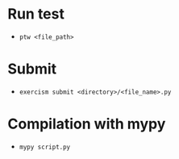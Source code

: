 # Run test
- `ptw <file_path>`
 
# Submit
- `exercism submit <directory>/<file_name>.py`

# Compilation with mypy
- `mypy script.py`